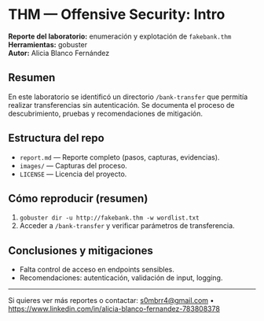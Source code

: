 # THM — Offensive Security: Intro

**Reporte del laboratorio:** enumeración y explotación de `fakebank.thm`  
**Herramientas:** gobuster  
**Autor:** Alicia Blanco Fernández

## Resumen
En este laboratorio se identificó un directorio `/bank-transfer` que permitía realizar transferencias sin autenticación. Se documenta el proceso de descubrimiento, pruebas y recomendaciones de mitigación.

## Estructura del repo
- `report.md` — Reporte completo (pasos, capturas, evidencias).
- `images/` — Capturas del proceso.
- `LICENSE` — Licencia del proyecto.

## Cómo reproducir (resumen)
1. `gobuster dir -u http://fakebank.thm -w wordlist.txt`
2. Acceder a `/bank-transfer` y verificar parámetros de transferencia.

## Conclusiones y mitigaciones
- Falta control de acceso en endpoints sensibles.
- Recomendaciones: autenticación, validación de input, logging.

---

Si quieres ver más reportes o contactar: s0mbrr4@gmail.com • https://www.linkedin.com/in/alicia-blanco-fernandez-783808378
